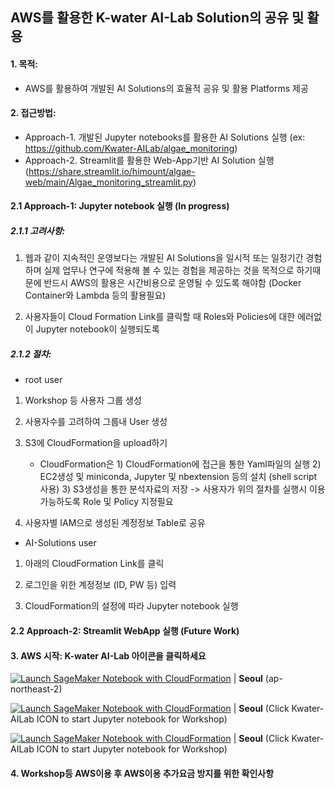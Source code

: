 ## AWS를 활용한 K-water AI-Lab Solution의 공유 및 활용

#### 1. 목적:

- AWS를 활용하여 개발된 AI Solutions의 효율적 공유 및 활용 Platforms 제공

#### 2. 접근방법:
- Approach-1. 개발된 Jupyter notebooks를 활용한 AI Solutions 실행 (ex: https://github.com/Kwater-AILab/algae_monitoring)
- Approach-2. Streamlit를 활용한 Web-App기반 AI Solution 실행 (https://share.streamlit.io/himount/algae-web/main/Algae_monitoring_streamlit.py)

#### 2.1 Approach-1: Jupyter notebook 실행 (In progress)

##### 2.1.1 고려사항:

1. 웹과 같이 지속적인 운영보다는 개발된 AI Solutions을 일시적 또는 일정기간 경험하며 실제 업무나 연구에 적용해 볼 수 있는 경험을 제공하는 것을 목적으로
   하기때문에 반드시 AWS의 활용은 시간비용으로 운영될 수 있도록 해야함 (Docker Container와 Lambda 등의 활용필요)
   
2. 사용자들이 Cloud Formation Link를 클릭할 때 Roles와 Policies에 대한 에러없이 Jupyter notebook이 실행되도록

##### 2.1.2 절차: 
* root user
1. Workshop 등 사용자 그룹 생성

2. 사용자수를 고려하여 그룹내 User 생성

3. S3에 CloudFormation을 upload하기
   - CloudFormation은 1) CloudFormation에 접근을 통한 Yaml파일의 실행
                      2) EC2생성 및 miniconda, Jupyter 및 nbextension 등의 설치 (shell script 사용)
                      3) S3생성을 통한 분석자료의 저장
    -> 사용자가 위의 절차를 실행시 이용가능하도록 Role 및 Policy 지정필요
   
4. 사용자별 IAM으로 생성된 계정정보 Table로 공유

* AI-Solutions user

1. 아래의 CloudFormation Link를 클릭

2. 로그인을 위한 계정정보 (ID, PW 등) 입력

3. CloudFormation의 설정에 따라 Jupyter notebook 실행

#### 2.2 Approach-2: Streamlit WebApp 실행 (Future Work)


#### 3. AWS 시작: K-water AI-Lab 아이콘을 클릭하세요

[![Launch SageMaker Notebook with CloudFormation](kwater_ailab.png)](https://console.aws.amazon.com/cloudformation/home?region=ap-northeast-2#/stacks/new?stackName=sagemaker-notebook&templateURL=https://kwaterailab1.s3.ap-northeast-2.amazonaws.com/kwater_ailab1.yaml) |
**Seoul** (ap-northeast-2) 

[![Launch SageMaker Notebook with CloudFormation](kwater_ailab.png)](https://console.aws.amazon.com/cloudformation/home?region=ap-northeast-2#/stacks/new?stackName=workshop-notebook&templateURL=https://kwaterailab1.s3.ap-northeast-2.amazonaws.com/workshop.yaml) |
**Seoul** (Click Kwater-AILab ICON to start Jupyter notebook for Workshop) 

[![Launch SageMaker Notebook with CloudFormation](kwater_ailab.png)](https://console.aws.amazon.com/cloudformation/home?region=ap-northeast-2#/stacks/new?stackName=workshop-notebook&templateURL=https://kwaterailab1.s3.ap-northeast-2.amazonaws.com/2023_ai_workshop.yaml) |
**Seoul** (Click Kwater-AILab ICON to start Jupyter notebook for Workshop) 

#### 4. Workshop등 AWS이용 후 AWS이용 추가요금 방지를 위한 확인사항
